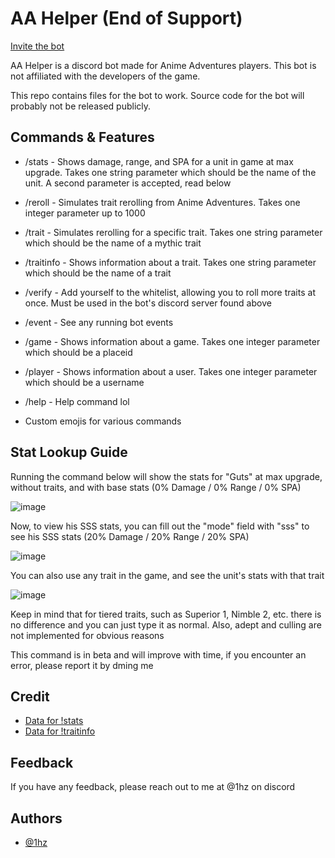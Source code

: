 # AA Helper (End of Support)

[Invite the bot](https://discord.com/api/oauth2/authorize?client_id=1012987338160341133&permissions=0&scope=bot+applications.commands)

AA Helper is a discord bot made for Anime Adventures players. This bot is not affiliated with the developers of the game.

This repo contains files for the bot to work. Source code for the bot will probably not be released publicly.

## Commands & Features
- /stats - Shows damage, range, and SPA for a unit in game at max upgrade. Takes one string parameter which should be the name of the unit. A second parameter is accepted, read below

- /reroll - Simulates trait rerolling from Anime Adventures. Takes one integer parameter up to 1000

- /trait - Simulates rerolling for a specific trait. Takes one string parameter which should be the name of a mythic trait

- /traitinfo - Shows information about a trait. Takes one string parameter which should be the name of a trait

- /verify - Add yourself to the whitelist, allowing you to roll more traits at once. Must be used in the bot's discord server found above

- /event - See any running bot events

- /game - Shows information about a game. Takes one integer parameter which should be a placeid

- /player - Shows information about a user. Takes one integer parameter which should be a username

- /help - Help command lol

- Custom emojis for various commands

## Stat Lookup Guide
Running the command below will show the stats for "Guts" at max upgrade, without traits, and with base stats (0% Damage / 0% Range / 0% SPA)

![image](https://github.com/1hzdev/aa_helper/assets/81895838/5dd11627-3b41-45ee-bb73-c4fc9416f44e)

Now, to view his SSS stats, you can fill out the "mode" field with "sss" to see his SSS stats (20% Damage / 20% Range / 20% SPA)

![image](https://github.com/1hzdev/aa_helper/assets/81895838/57a09f97-1351-4dda-a1d0-c2d219c11640)

You can also use any trait in the game, and see the unit's stats with that trait

![image](https://github.com/1hzdev/aa_helper/assets/81895838/aabfd781-622b-4da2-9776-de6f25420c7f) 

Keep in mind that for tiered traits, such as Superior 1, Nimble 2, etc. there is no difference and you can just type it as normal. Also, adept and culling are not implemented for obvious reasons

This command is in beta and will improve with time, if you encounter an error, please report it by dming me

## Credit

 - [Data for !stats](https://docs.google.com/spreadsheets/d/1bHwjTTrJcxNn6WhuTZQ7i_iLfsbx7GAQy4NTWztpKw8/edit#gid=1453364345)
 - [Data for !traitinfo](https://animeadventures.fandom.com/wiki/Traits)

## Feedback

If you have any feedback, please reach out to me at @1hz on discord


## Authors

- [@1hz](https://www.github.com/1hzdev)
